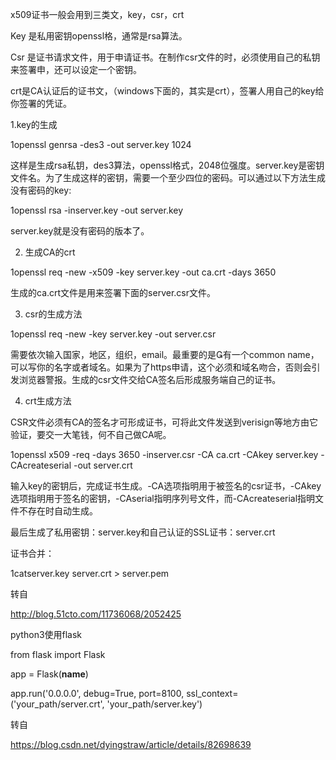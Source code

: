 x509证书一般会用到三类文，key，csr，crt

Key 是私用密钥openssl格，通常是rsa算法。

Csr 是证书请求文件，用于申请证书。在制作csr文件的时，必须使用自己的私钥来签署申，还可以设定一个密钥。

crt是CA认证后的证书文，（windows下面的，其实是crt），签署人用自己的key给你签署的凭证。

1.key的生成 

1openssl genrsa -des3 -out server.key 1024

这样是生成rsa私钥，des3算法，openssl格式，2048位强度。server.key是密钥文件名。为了生成这样的密钥，需要一个至少四位的密码。可以通过以下方法生成没有密码的key:

1openssl rsa -inserver.key -out server.key

server.key就是没有密码的版本了。 


2. 生成CA的crt

1openssl req -new -x509 -key server.key -out ca.crt -days 3650

生成的ca.crt文件是用来签署下面的server.csr文件。 


3. csr的生成方法

1openssl req -new -key server.key -out server.csr

需要依次输入国家，地区，组织，email。最重要的是有一个common name，可以写你的名字或者域名。如果为了https申请，这个必须和域名吻合，否则会引发浏览器警报。生成的csr文件交给CA签名后形成服务端自己的证书。 


4. crt生成方法

CSR文件必须有CA的签名才可形成证书，可将此文件发送到verisign等地方由它验证，要交一大笔钱，何不自己做CA呢。

1openssl x509 -req -days 3650 -inserver.csr -CA ca.crt -CAkey server.key -CAcreateserial -out server.crt

输入key的密钥后，完成证书生成。-CA选项指明用于被签名的csr证书，-CAkey选项指明用于签名的密钥，-CAserial指明序列号文件，而-CAcreateserial指明文件不存在时自动生成。

最后生成了私用密钥：server.key和自己认证的SSL证书：server.crt

证书合并：

1catserver.key server.crt > server.pem

转自

http://blog.51cto.com/11736068/2052425


python3使用flask

from flask import Flask

app = Flask(__name__)   

app.run('0.0.0.0', debug=True, port=8100, ssl_context=('your_path/server.crt', 'your_path/server.key')

转自

https://blog.csdn.net/dyingstraw/article/details/82698639
